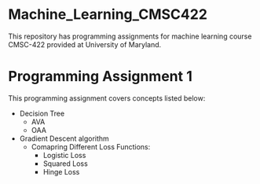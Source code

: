 # Machine_Learning_CMSC422
This repository has programming assignments for machine learning course CMSC-422 provided at University of Maryland.
# Programming Assignment 1
This programming assignment covers concepts listed below:
- Decision Tree 
  - AVA
  - OAA
- Gradient Descent algorithm 
  - Comapring Different Loss Functions:
    - Logistic Loss
    - Squared Loss
    - Hinge Loss
